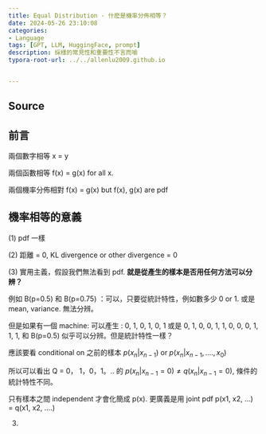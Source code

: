 ```yaml
---
title: Equal Distribution - 什麽是機率分佈相等？
date: 2024-05-26 23:10:08
categories:
- Language
tags: [GPT, LLM, HuggingFace, prompt]
description: 採樣的常見性和重要性不言而喻
typora-root-url: ../../allenlu2009.github.io


---
```




## Source







## 前言

兩個數字相等  x = y

兩個函數相等 f(x) = g(x)  for all x.

兩個機率分佈相對 f(x) = g(x)  but f(x), g(x) are pdf



## 機率相等的意義

(1)  pdf 一樣

(2)  距離 = 0,  KL divergence or other divergence = 0

(3) 實用主義，假設我們無法看到 pdf.  **就是從產生的樣本是否用任何方法可以分辨？**



例如 B(p=0.5)  和 B(p=0.75)  ：可以，只要從統計特性，例如數多少 0 or 1.  或是 mean, variance.  無法分辨。



但是如果有一個 machine: 可以產生 : 0, 1, 0, 1, 0, 1 或是 0, 1, 0, 0, 1, 1, 0, 0, 0, 1, 1, 1,  和 B(p=0.5) 似乎可以分辨。但是統計特性一樣？

應該要看 conditional on  之前的樣本 $p(x_n | x_{n-1})$  or  $p(x_n | x_{n-1}, ...., x_0)$​ 

所以可以看出 Q = 0， 1，0，1。..  的 $p(x_n | x_{n-1}=0) \ne q(x_n | x_{n-1}=0)$,  條件的統計特性不同。

只有樣本之間 independent  才會化簡成 p(x).   更廣義是用 joint pdf p(x1, x2, ...) = q(x1, x2, ....)







 







3. 
